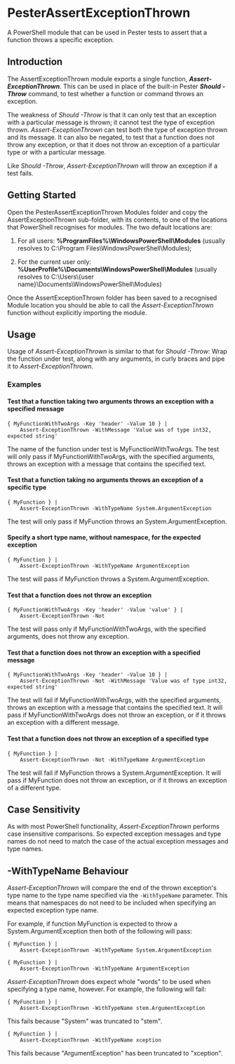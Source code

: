 # PesterAssertExceptionThrown
A PowerShell module that can be used in Pester tests to assert that a function throws a specific 
exception.

## Introduction
The AssertExceptionThrown module exports a single function, **_Assert-ExceptionThrown_**.  This can 
be used in place of the built-in Pester **_Should -Throw_** command, to test whether a function or 
command throws an exception.

The weakness of _Should -Throw_ is that it can only test that an exception with a particular 
message is thrown; it cannot test the type of exception thrown.  _Assert-ExceptionThrown_ can test 
both the type of exception thrown and its message.  It can also be negated, to test that a 
function does not throw any exception, or that it does not throw an exception of a particular type 
or with a particular message.

Like _Should -Throw_, _Assert-ExceptionThrown_ will throw an exception if a test fails.

## Getting Started
Open the PesterAssertExceptionThrown Modules folder and copy the AssertExceptionThrown sub-folder, 
with its contents, to one of the locations that PowerShell recognises for modules.  The two 
default locations are:

1. For all users:  **%ProgramFiles%\WindowsPowerShell\Modules** 
(usually resolves to C:\Program Files\WindowsPowerShell\Modules);

2. For the current user only:  **%UserProfile%\Documents\WindowsPowerShell\Modules** 
(usually resolves to C:\Users\\{user name}\Documents\WindowsPowerShell\Modules)

Once the AssertExceptionThrown folder has been saved to a recognised Module location you should 
be able to call the _Assert-ExceptionThrown_ function without explicitly importing the module.

## Usage
Usage of _Assert-ExceptionThrown_ is similar to that for _Should -Throw_:  Wrap the function under 
test, along with any arguments, in curly braces and pipe it to _Assert-ExceptionThrown_.

### Examples

#### Test that a function taking two arguments throws an exception with a specified message
```
{ MyFunctionWithTwoArgs -Key 'header' -Value 10 } | 
    Assert-ExceptionThrown -WithMessage 'Value was of type int32, expected string'
```
The name of the function under test is MyFunctionWithTwoArgs.  The test will only pass if 
MyFunctionWithTwoArgs, with the specified arguments, throws an exception with a message 
that contains the specified text.

#### Test that a function taking no arguments throws an exception of a specific type
```
{ MyFunction } | 
    Assert-ExceptionThrown -WithTypeName System.ArgumentException
```
The test will only pass if MyFunction throws an System.ArgumentException.

#### Specify a short type name, without namespace, for the expected exception
```
{ MyFunction } | 
    Assert-ExceptionThrown -WithTypeName ArgumentException
```
The test will pass if MyFunction throws a System.ArgumentException.

#### Test that a function does not throw an exception
```
{ MyFunctionWithTwoArgs -Key 'header' -Value 'value' } | 
    Assert-ExceptionThrown -Not
```
The test will pass only if MyFunctionWithTwoArgs, with the specified arguments, does not throw 
any exception.

#### Test that a function does not throw an exception with a specified message
```
{ MyFunctionWithTwoArgs -Key 'header' -Value 10 } | 
    Assert-ExceptionThrown -Not -WithMessage 'Value was of type int32, expected string'
```
The test will fail if MyFunctionWithTwoArgs, with the specified arguments, throws an exception 
with a message that contains the specified text.  It will pass if MyFunctionWithTwoArgs does not 
throw an exception, or if it throws an exception with a different message.

#### Test that a function does not throw an exception of a specified type
```
{ MyFunction } | 
    Assert-ExceptionThrown -Not -WithTypeName ArgumentException
```
The test will fail if MyFunction throws a System.ArgumentException.  It will pass if MyFunction 
does not throw an exception, or if it throws an exception of a different type.

## Case Sensitivity
As with most PowerShell functionality, _Assert-ExceptionThrown_ performs case insensitive 
comparisons.  So expected exception messages and type names do not need to match the case of the 
actual exception messages and type names.

## -WithTypeName Behaviour
_Assert-ExceptionThrown_ will compare the end of the thrown exception's type name to the type name 
specified via the `-WithTypeName` parameter.  This means that namespaces do not need to be included 
when specifying an expected exception type name.

For example, if function MyFunction is expected to throw a System.ArgumentException then both of 
the following will pass:

```
{ MyFunction } | 
    Assert-ExceptionThrown -WithTypeName System.ArgumentException
```
```
{ MyFunction } | 
    Assert-ExceptionThrown -WithTypeName ArgumentException
```

_Assert-ExceptionThrown_ does expect whole "words" to be used when specifying a type name, 
however.  For example, the following will fail:

```
{ MyFunction } | 
    Assert-ExceptionThrown -WithTypeName stem.ArgumentException
```
This fails because "System" was truncated to "stem".

```
{ MyFunction } | 
    Assert-ExceptionThrown -WithTypeName xception
```
This fails because "ArgumentException" has been truncated to "xception".
